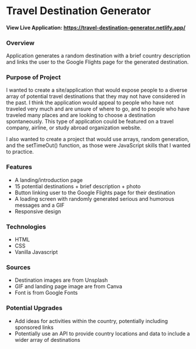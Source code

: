 # Travel Destination Generator

#### View Live Application: https://travel-destination-generator.netlify.app/ 

### Overview
Application generates a random destination with a brief country description and links the user to the Google Flights page for the generated destination.

### Purpose of Project
I wanted to create a site/application that would expose people to a diverse array of potential travel destinations that they may not have considered in the past. I think the application would appeal to people who have not traveled very much and are unsure of where to go, and to people who have traveled many places and are looking to choose a destination spontaneously. This type of application could be featured on a travel company, airline, or study abroad organization website.

I also wanted to create a project that would use arrays, random generation, and the setTimeOut() function, as those were JavaScript skills that I wanted to practice. 

### Features
- A landing/introduction page
- 15 potential destinations + brief description + photo
- Button linking user to the Google Flights page for their destination
- A loading screen with randomly generated serious and humorous messages and a GIF
- Responsive design

### Technologies
- HTML
- CSS
- Vanilla Javascript

### Sources
- Destination images are from Unsplash
- GIF and landing page image are from Canva
- Font is from Google Fonts

### Potential Upgrades
- Add ideas for activities within the country, potentially including sponsored links
- Potentially use an API to provide country locations and data to include a wider array of destinations




